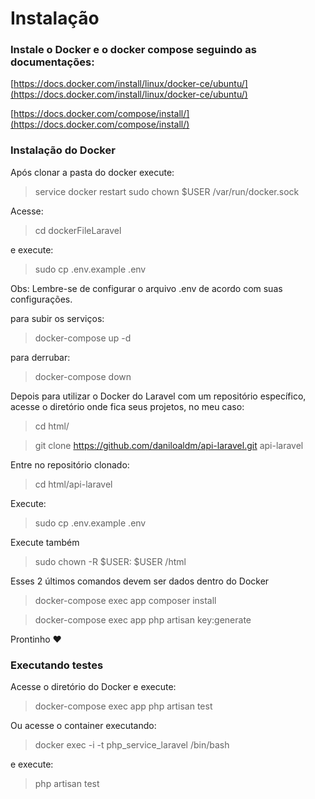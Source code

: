 # Instalação


### Instale o Docker e o docker compose seguindo as documentações:

[https://docs.docker.com/install/linux/docker-ce/ubuntu/](https://docs.docker.com/install/linux/docker-ce/ubuntu/)

[https://docs.docker.com/compose/install/](https://docs.docker.com/compose/install/)

### Instalação do Docker
Após clonar a pasta do docker execute:

> service docker restart sudo chown $USER /var/run/docker.sock

Acesse:
> cd dockerFileLaravel

e execute:
> sudo cp .env.example .env

Obs: Lembre-se de configurar o arquivo .env de acordo com suas configurações.

para subir os serviços:
> docker-compose up -d

para derrubar: 
> docker-compose down

Depois para utilizar o Docker do Laravel com um repositório específico, acesse o diretório onde fica seus projetos, no meu caso:

> cd html/

> git clone  https://github.com/daniloaldm/api-laravel.git api-laravel

Entre no repositório clonado: 

> cd html/api-laravel

Execute: 

> sudo cp .env.example .env

Execute também
> sudo chown -R $USER: $USER /html

Esses 2 últimos comandos devem ser dados dentro do Docker

> docker-compose exec app composer install

> docker-compose exec app php artisan key:generate

Prontinho :heart:

### Executando testes

Acesse o diretório do Docker e execute:

> docker-compose exec app php artisan test

Ou acesse o container executando:

> docker exec -i -t php_service_laravel /bin/bash

e execute:

> php artisan test
